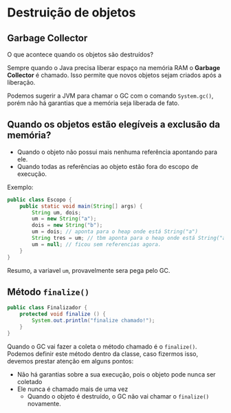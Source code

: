 # Destruição de objetos

## Garbage Collector

O que acontece quando os objetos são destruídos?

Sempre quando o Java precisa liberar espaço na memória RAM o **Garbage Collector** é
chamado. Isso permite que novos objetos sejam criados após a liberação.

Podemos sugerir a JVM para chamar o GC com o comando `System.gc()`, porém não
há garantias que a memória seja liberada de fato.

## Quando os objetos estão elegíveis a exclusão da memória?

- Quando o objeto não possui mais nenhuma referência apontando para ele.
- Quando todas as referências ao objeto estão fora do escopo de execução.

Exemplo:

```java
public class Escopo {
    public static void main(String[] args) {
        String um, dois;
        um = new String("a");
        dois = new String("b");
        um = dois; // aponta para o heap onde está String("a")
        String tres = um; // tbm aponta para o heap onde está String("a")
        um = null; // ficou sem referencias agora.
    }
}
```

Resumo, a variavel `um`, provavelmente sera pega pelo GC.

## Método `finalize()`

```java
public class Finalizador {
    protected void finalize () {
        System.out.println("finalize chamado!");
    }
}
```

Quando o GC vai fazer a coleta o método chamado é o `finalize()`. Podemos
definir este método dentro da classe, caso fizermos isso, devemos prestar atenção
em alguns pontos:

- Não há garantias sobre a sua execução, pois o objeto pode nunca ser coletado
- Ele nunca é chamado mais de uma vez
    - Quando o objeto é destruído, o GC não vai chamar o `finalize()` novamente.